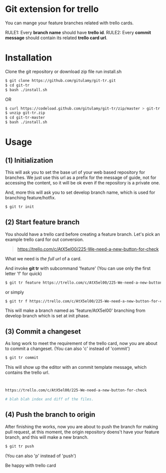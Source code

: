 Git extension for trello
========================

You can mange your feature branches related with trello cards.

RULE1: Every **branch name** should have **trello id**.
RULE2: Every **commit message** should contain its related **trello card url**.


Installation
============

Clone the git repository or download zip file run install.sh

```bash
$ git clone https://github.com/gitulamy/git-tr.git
$ cd git-tr
$ bash ./install.sh
```

OR

```bash
$ curl https://codeload.github.com/gitulamy/git-tr/zip/master > git-tr.zip
$ unzip git-tr.zip
$ cd git-tr-master
$ bash ./install.sh
```

Usage
=====

(1) Initialization
------------------

This will ask you to set the base url of your web based repository for branches. We just use
this url as a prefix for the message of guide, not for accessing the content, so it will be ok
even if the repository is a private one.

And, more this will ask you to set develop branch name, which is used for branching feature/hotfix.

```bash
$ git tr init

```

(2) Start feature branch
------------------------

You should have a trello card before creating a feature branch.
Let's pick an example trello card for out conversion.

> https://trello.com/c/AtX5el00/225-We-need-a-new-button-for-check

What we need is *the full url* of a card.

And invoke **git tr** with subcommand 'feature' (You can use only the first letter 'f' for quick)

```bash
$ git tr feature https://trello.com/c/AtX5el00/225-We-need-a-new-button-for-check
```

or simply

```bash
$ git tr f https://trello.com/c/AtX5el00/225-We-need-a-new-button-for-check
```

This will make a branch named as 'feature/AtX5el00' branching from develop branch which is set at init phase.

(3) Commit a changeset
----------------------

As long work to meet the requirement of the trello card, now you are about to commit a changeset.
(You can also 'c' instead of 'commit')

```bash
$ git tr commit
```

This will show up the editor with an commit template message, which contains the trello url.

```bash


https://trello.com/c/AtX5el00/225-We-need-a-new-button-for-check

# blah blah index and diff of the files.
```

(4) Push the branch to origin
-----------------------------

After finishing the works, now you are about to push the branch for making pull request, at this
moment, the origin repository doens't have your feature branch, and this will make a new branch.

```bash
$ git tr push
```
(You can also 'p' instead of 'push')

Be happy with trello card
